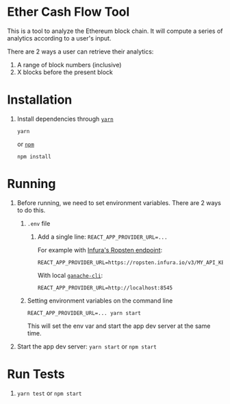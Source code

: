 # Ether Cash Flow Tool

This is a tool to analyze the Ethereum block chain. It will compute a series of analytics according to a user's input.

There are 2 ways a user can retrieve their analytics:

1. A range of block numbers (inclusive)
1. X blocks before the present block

# Installation
1. Install dependencies through [`yarn`](https://yarnpkg.com/en/) 

    ```
    yarn
    ```

    or [`npm`](https://www.npmjs.com/)

    ```
    npm install
    ```

# Running
1. Before running, we need to set environment variables. There are 2 ways to do this.
    1. `.env` file
        1. Add a single line: `REACT_APP_PROVIDER_URL=...` 
          
           For example with [Infura's Ropsten endpoint](https://infura.io/): 
           ````
           REACT_APP_PROVIDER_URL=https://ropsten.infura.io/v3/MY_API_KEY
           ````

           With local [`ganache-cli`](https://github.com/trufflesuite/ganache-cli):
           ````
           REACT_APP_PROVIDER_URL=http://localhost:8545
           ````
    1. Setting environment variables on the command line
        
        ````
        REACT_APP_PROVIDER_URL=... yarn start
        ````

        This will set the env var and start the app dev server at the same time.

1. Start the app dev server: `yarn start` or `npm start`

# Run Tests
1. `yarn test` or `npm start`
